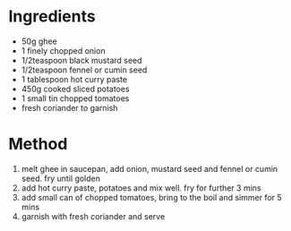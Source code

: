 # Ingredients

-   50g ghee
-   1 finely chopped onion
-   1/2teaspoon black mustard seed
-   1/2teaspoon fennel or cumin seed
-   1 tablespoon hot curry paste
-   450g cooked sliced potatoes
-   1 small tin chopped tomatoes
-   fresh coriander to garnish

# Method

1.  melt ghee in saucepan, add onion, mustard seed and fennel or cumin seed. fry until golden
2.  add hot curry paste, potatoes and mix well. fry for further 3 mins
3.  add small can of chopped tomatoes, bring to the boil and simmer for 5 mins
4.  garnish with fresh coriander and serve

